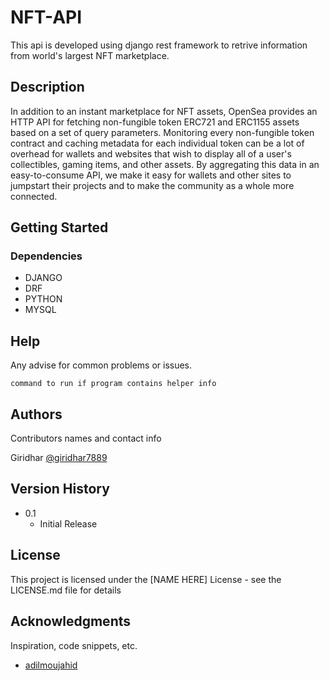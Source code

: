 # NFT-API

This api is developed using django rest framework to retrive information from world's largest NFT marketplace.

## Description

In addition to an instant marketplace for NFT assets, OpenSea provides an HTTP API for fetching non-fungible token ERC721 and ERC1155 assets based on a set of query parameters. Monitoring every non-fungible token contract and caching metadata for each individual token can be a lot of overhead for wallets and websites that wish to display all of a user's collectibles, gaming items, and other assets. By aggregating this data in an easy-to-consume API, we make it easy for wallets and other sites to jumpstart their projects and to make the community as a whole more connected.

## Getting Started

### Dependencies

- DJANGO
- DRF
- PYTHON
- MYSQL

## Help

Any advise for common problems or issues.

```
command to run if program contains helper info
```

## Authors

Contributors names and contact info

Giridhar
[@giridhar7889](https://twitter.com/giridhar7889)

## Version History

- 0.1
  - Initial Release

## License

This project is licensed under the [NAME HERE] License - see the LICENSE.md file for details

## Acknowledgments

Inspiration, code snippets, etc.

- [adilmoujahid](http://adilmoujahid.com/posts/2021/06/data-mining-meebits-nfts-python-opensea/)
